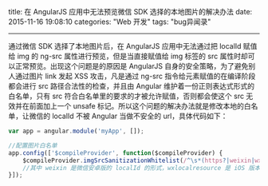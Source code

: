 ﻿title: 在 AngularJS 应用中无法预览微信 SDK 选择的本地图片的解决办法
date: 2015-11-16 19:08:10
categories: "Web 开发"
tags: "bug异闻录"

---

通过微信 SDK 选择了本地图片后，在 AngularJS 应用中无法通过把 localId 赋值给 img 的 ng-src 属性进行预览，但是当直接赋值给 img 标签的 src 属性时却可以正常预览。出现这个问题是的原因是 AngularJS 自身的安全策略，为了避免别人通过图片 link 发起 XSS 攻击，凡是通过 ng-src 指令给元素赋值的在编译阶段都会进行 src 路径合法性的检查，并且由 Angular 维护着一份正则表达式形式的白名单，只有 src 符合白名单里的要求的才被允许赋值，否则都会使这个 src 无效并在前面加上一个 unsafe 标记。所以这个问题的解决办法就是修改本地的白名单，让微信的 localId 不被 Angular 当做不安全的 url，具体代码如下：

```javascript
var app = angular.module('myApp', []);

//配置图片白名单
app.config(['$compileProvider', function($compileProvider) {
    $compileProvider.imgSrcSanitizationWhitelist(/^\s*(https?|weixin|wxlocalresource):/);
    //其中 weixin 是微信安卓版的 localId 的形式，wxlocalresource 是 iOS 版本的 localId 形式
}]);

```




